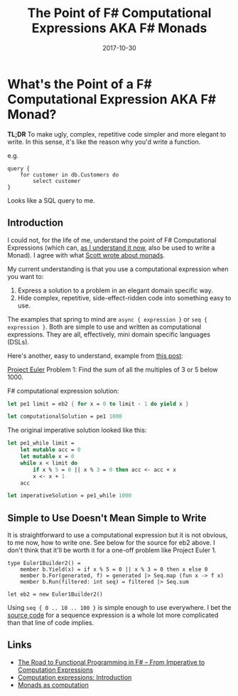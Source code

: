 ﻿---
date: "2017-10-30"
title: "The Point of F# Computational Expressions AKA F# Monads"
---

# What's the Point of a F# Computational Expression AKA F# Monad?
**TL;DR** To make ugly, complex, repetitive code simpler and more elegant to write.  In this sense, it's like the reason why you'd write a function.

e.g. 
```
query {
    for customer in db.Customers do
        select customer
}
```
Looks like a SQL query to me.  


## Introduction
I could not, for the life of me, understand the point of F# Computational Expressions (which can, [as I understand it now](https://cs.stackexchange.com/questions/29210/is-computation-expression-the-same-as-monad), also be used to write a Monad).  I agree with what [Scott wrote about monads](https://fsharpforfunandprofit.com/posts/why-i-wont-be-writing-a-monad-tutorial/). 

My current understanding is that you use a computational expression when you want to:
1. Express a solution to a problem in an elegant domain specific way.
2. Hide complex, repetitive, side-effect-ridden code into something easy to use.

The examples that spring to mind are
``async { expression }`` or ``seq { expression }``.  Both are simple to use and written as computational expressions.  They are all, effectively, mini domain specific languages (DSLs).

Here's another, easy to understand, example from [this post](http://richardminerich.com/2011/02/the-road-to-functional-programming-in-f-from-imperative-to-computation-expressions/):

[Project Euler](https://projecteuler.net/) Problem 1: Find the sum of all the multiples of 3 or 5 below 1000.

F# computational expression solution:
```fsharp
let pe1 limit = eb2 { for x = 0 to limit - 1 do yield x }

let computationalSolution = pe1 1000
```

The original imperative solution looked like this:

```fsharp
let pe1_while limit =
    let mutable acc = 0
    let mutable x = 0
    while x < limit do
        if x % 5 = 0 || x % 3 = 0 then acc <- acc + x
        x <- x + 1
    acc

let imperativeSolution = pe1_while 1000
```

## Simple to Use Doesn't Mean Simple to Write

It is straightforward to use a computational expression but it is not obvious, to me now, how to write one.  See below for the source for eb2 above.  I don't think that it'll be worth it for a one-off problem like Project Euler 1.

```
type Euler1Builder2() =
    member b.Yield(x) = if x % 5 = 0 || x % 3 = 0 then x else 0
    member b.For(generated, f) = generated |> Seq.map (fun x -> f x)
    member b.Run(filtered: int seq) = filtered |> Seq.sum 

let eb2 = new Euler1Builder2()
```

Using ``seq { 0 .. 10 .. 100 }`` is simple enough to use everywhere.   I bet the [source code](https://stackoverflow.com/questions/24875805/where-is-the-source-code-for-the-sequence-expression-builder) for a sequence expression is a whole lot more complicated than that line of code implies.

## Links
* [The Road to Functional Programming in F# – From Imperative to Computation Expressions](http://richardminerich.com/2011/02/the-road-to-functional-programming-in-f-from-imperative-to-computation-expressions/)
* [Computation expressions: Introduction](https://fsharpforfunandprofit.com/posts/computation-expressions-intro/) 
* [Monads as computation](https://wiki.haskell.org/Monads_as_computation)


